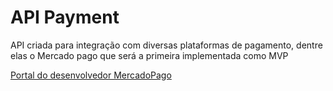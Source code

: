 # API Payment

API criada para integração com diversas plataformas de pagamento, dentre elas o Mercado pago que será a primeira implementada como MVP

[Portal do desenvolvedor MercadoPago](https://www.mercadopago.com.br/developers/pt/docs#platform-list)